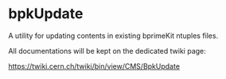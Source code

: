 # bpkUpdate

A utility for updating contents in existing bprimeKit ntuples files.

All documentations will be kept on the dedicated twiki page:

https://twiki.cern.ch/twiki/bin/view/CMS/BpkUpdate
